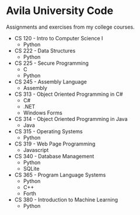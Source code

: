 # Avila University Code

Assignments and exercises from my college courses.

- CS 120 - Intro to Computer Science I
  - Python
- CS 222 - Data Structures
  - Python
- CS 225 - Secure Programming
  - C
  - Python
- CS 245 - Assembly Language
  - Assembly
- CS 313 - Object Oriented Programming in C#
  - C#
  - .NET
  - Windows Forms
- CS 314 - Object Oriented Programming in Java
  - Java
- CS 315 - Operating Systems
  - Python
- CS 319 - Web Page Programming
  - Javascript
- CS 340 - Database Management
  - Python
  - SQLite
- CS 365 - Program Language Systems
  - Python
  - C++
  - Forth
- CS 380 - Introduction to Machine Learning
  - Python
